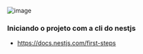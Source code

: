 
![image](https://user-images.githubusercontent.com/54858003/170092609-45fa87fa-80b1-4a5e-858d-a51c0aa61b4d.png)


### Iniciando o projeto com a cli do nestjs
- https://docs.nestjs.com/first-steps